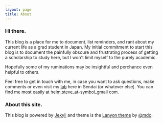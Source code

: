 ```yaml
---
layout: page
title: About
---
```


### Hi there.
This blog is a place for me to document, list reminders, and rant about my current life as a grad student in Japan. My initial commitment to start this blog is to document the painfully obscure and frustrating process of getting a scholarship to study here, but I won't limit myself to the purely academic.  

Hopefully some of my ruminations may be insightful and perchance even helpful to others.

Feel free to get in touch with me, in case you want to ask questions, make comments or even visit my [lab](http://www.cmplx.riec.tohoku.ac.jp/) here in Sendai (or whatever else). You can find me most easily at heim.steve\_at-symbol\_gmail com.

### About this site.
This blog is powered by [Jekyll](http://jekyllrb.com/) and theme is the [Lanyon theme](http://lanyon.getpoole.com/) by [@mdo](https://twitter.com/mdo).
